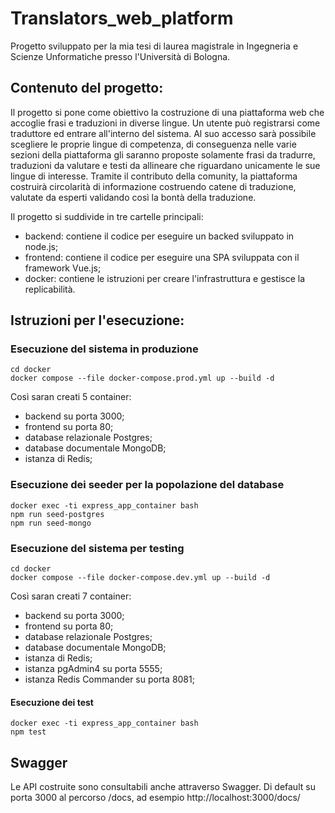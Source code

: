 # Translators_web_platform

Progetto sviluppato per la mia tesi di laurea magistrale in Ingegneria e Scienze Unformatiche presso l'Università di Bologna.

## Contenuto del progetto:
Il progetto si pone come obiettivo la costruzione di una piattaforma web che accoglie frasi e traduzioni in diverse lingue. Un utente può registrarsi come traduttore ed entrare all'interno del sistema. Al suo accesso sarà possibile scegliere le proprie lingue di competenza, di conseguenza nelle varie sezioni della piattaforma gli saranno proposte solamente frasi da tradurre, traduzioni da valutare e testi da allineare che riguardano unicamente le sue lingue di interesse.
Tramite il contributo della comunity, la piattaforma costruirà circolarità di informazione costruendo catene di traduzione, valutate da esperti validando così la bontà della traduzione. 


Il progetto si suddivide in tre cartelle principali:
- backend: contiene il codice per eseguire un backed sviluppato in node.js;
- frontend: contiene il codice per eseguire una SPA sviluppata con il framework Vue.js;
- docker: contiene le istruzioni per creare l'infrastruttura e gestisce la replicabilità.
## Istruzioni per l'esecuzione:

### Esecuzione del sistema in produzione
```
cd docker
docker compose --file docker-compose.prod.yml up --build -d
```

Così saran creati 5 container:
- backend su porta 3000;
- frontend su porta 80;
- database relazionale Postgres;
- database documentale MongoDB;
- istanza di Redis;

### Esecuzione dei seeder per la popolazione del database
```
docker exec -ti express_app_container bash
npm run seed-postgres
npm run seed-mongo
```

### Esecuzione del sistema per testing
```
cd docker
docker compose --file docker-compose.dev.yml up --build -d
```
Così saran creati 7 container:
- backend su porta 3000;
- frontend su porta 80;
- database relazionale Postgres;
- database documentale MongoDB;
- istanza di Redis;
- istanza pgAdmin4 su porta 5555;
- istanza Redis Commander su porta 8081;

#### Esecuzione dei test
```
docker exec -ti express_app_container bash
npm test
```

## Swagger
Le API costruite sono consultabili anche attraverso Swagger.
Di default su porta 3000 al percorso /docs, ad esempio http://localhost:3000/docs/